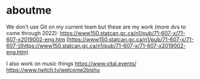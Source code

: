 # aboutme
We don't use Git on my current team but these are my work (more dvs to come through 2022):
https://www150.statcan.gc.ca/n1/pub/71-607-x/71-607-x2019002-eng.htm
[https://www150.statcan.gc.ca/n1/pub/71-607-x/71-607-](https://www150.statcan.gc.ca/n1/pub/71-607-x/71-607-x2019002-eng.htm)

I also work on music things 
https://www.vital.events/
https://www.twitch.tv/welcome2bishu

